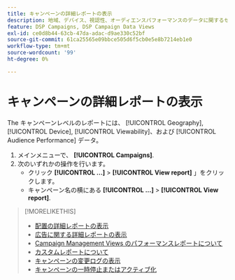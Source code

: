```yaml
---
title: キャンペーンの詳細レポートの表示
description: 地域、デバイス、視認性、オーディエンスパフォーマンスのデータに関するセクションを含む、キャンペーンレベルのレポートを開く方法について説明します。
feature: DSP Campaigns, DSP Campaign Data Views
exl-id: ce0d8b44-63cb-47da-adac-d9ae330c52bf
source-git-commit: 61ca25565e09bbce505d6f5cb0e5e8b7214eb1e0
workflow-type: tm+mt
source-wordcount: '99'
ht-degree: 0%

---
```


# キャンペーンの詳細レポートの表示

The <!--legacy --> キャンペーンレベルのレポートには、 [!UICONTROL Geography], [!UICONTROL Device], [!UICONTROL Viewability]、および [!UICONTROL Audience Performance] データ。

1. メインメニューで、 **[!UICONTROL Campaigns]**.
1. 次のいずれかの操作を行います。
   * クリック **[!UICONTROL ...]** > **[!UICONTROL View report]** 」をクリックします。
   * キャンペーン名の横にある  **[!UICONTROL ...]** > **[!UICONTROL View report]**.

>[!MORELIKETHIS]
>
>* [配置の詳細レポートの表示](/help/dsp/campaign-management/placements/placement-view-report.md)
>* [広告に関する詳細レポートの表示](/help/dsp/campaign-management/ads/ad-view-report.md)
>* [Campaign Management Views のパフォーマンスレポートについて](/help/dsp/campaign-management/reports/campaign-reports-about.md)
>* [カスタムレポートについて](/help/dsp/reports/report-about.md)
>* [キャンペーンの変更ログの表示](campaign-change-log.md)
>* [キャンペーンの一時停止またはアクティブ化](campaign-pause-activate.md)
